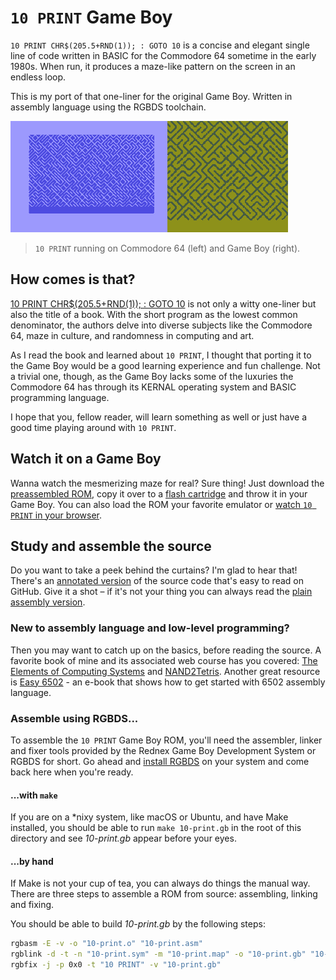 `10 PRINT` Game Boy
===================

`10 PRINT CHR$(205.5+RND(1)); : GOTO 10` is a concise and elegant single line of
code written in BASIC for the Commodore 64 sometime in the early 1980s. When
run, it produces a maze-like pattern on the screen in an endless loop.

This is my port of that one-liner for the original Game Boy. Written in
assembly language using the RGBDS toolchain.

![](./docs/10-print.gif)

> `10 PRINT` running on Commodore 64 (left) and Game Boy (right).

How comes is that?
------------------

[10 PRINT CHR$(205.5+RND(1)); : GOTO 10][10] is not only a witty one-liner but
also the title of a book. With the short program as the lowest common
denominator, the authors delve into diverse subjects like the Commodore 64,
maze in culture, and randomness in computing and art.

As I read the book and learned about `10 PRINT`, I thought that porting it to
the Game Boy would be a good learning experience and fun challenge. Not a
trivial one, though, as the Game Boy lacks some of the luxuries the Commodore 64
has through its KERNAL operating system and BASIC programming language.

I hope that you, fellow reader, will learn something as well or just have a
good time playing around with `10 PRINT`.

Watch it on a Game Boy
----------------------

Wanna watch the mesmerizing maze for real? Sure thing! Just download the
[preassembled ROM][rom], copy it over to a [flash cartridge][flash] and throw
it in your Game Boy. You can also load the ROM your favorite emulator or
[watch `10 PRINT` in your browser][browser].

Study and assemble the source
-----------------------------

Do you want to take a peek behind the curtains? I'm glad to hear that! There's
an [annotated version][asrc] of the source code that's easy to read on GitHub.
Give it a shot – if it's not your thing you can always read the
[plain assembly version][src].

### New to assembly language and low-level programming?

Then you may want to catch up on the basics, before reading the source. A
favorite book of mine and its associated web course has you covered:
[The Elements of Computing Systems][book] and [NAND2Tetris][n2t]. Another great
resource is [Easy 6502][e65] - an e-book that shows how to get started with
6502 assembly language.

### Assemble using RGBDS...

To assemble the `10 PRINT` Game Boy ROM, you'll need the assembler, linker and
fixer tools provided by the Rednex Game Boy Development System or RGBDS for
short. Go ahead and [install RGBDS][rgbds] on your system and come back here
when you're ready.

#### ...with `make`

If you are on a \*nixy system, like macOS or Ubuntu, and have Make installed,
you should be able to run `make 10-print.gb` in the root of this directory and
see *10-print.gb* appear before your eyes.

#### ...by hand

If Make is not your cup of tea, you can always do things the manual way. There
are three steps to assemble a ROM from source: assembling, linking and fixing.

You should be able to build *10-print.gb* by the following steps:

```sh
rgbasm -E -v -o "10-print.o" "10-print.asm"
rgblink -d -t -n "10-print.sym" -m "10-print.map" -o "10-print.gb" "10-print.o"
rgbfix -j -p 0x0 -t "10 PRINT" -v "10-print.gb"
```

[rgbds]: https://github.com/rednex/rgbds#1-installing-rgbds
[asrc]: ./docs/pretty-source.md
[src]: ./10-print.asm
[rom]: https://github.com/svendahlstrand/10-print-game-boy/releases/download/v0x01/10-print.gb
[10]: http://10print.org
[asm]: #assembling-with-rgbds
[browser]: https://svendahlstrand.github.io/10-print-game-boy/
[make]: ./Makefile
[flash]: https://www.reddit.com/r/flashcarts/comments/6u7fuu/which_flashcart_do_i_want_start_here/
[n2t]: http://nand2tetris.org
[book]: http://nand2tetris.org/book.php
[e65]: https://skilldrick.github.io/easy6502/
